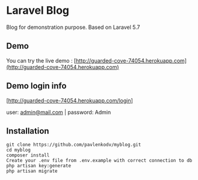 # Laravel Blog

Blog for demonstration purpose. Based on Laravel 5.7

## Demo

You can try the live demo : [http://guarded-cove-74054.herokuapp.com](http://guarded-cove-74054.herokuapp.com)

## Demo login info

[http://guarded-cove-74054.herokuapp.com/login]

user: admin@mail.com | password: Admin


## Installation

```
git clone https://github.com/pavlenkodv/myblog.git
cd myblog
composer install
Create your .env file from .env.example with correct connection to db
php artisan key:generate
php artisan migrate
```
